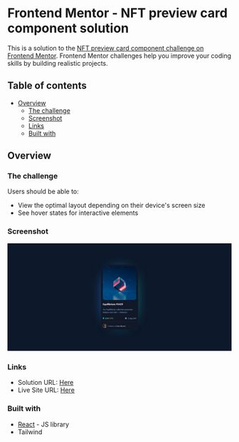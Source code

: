 # Frontend Mentor - NFT preview card component solution

This is a solution to the [NFT preview card component challenge on Frontend Mentor](https://www.frontendmentor.io/challenges/nft-preview-card-component-SbdUL_w0U). Frontend Mentor challenges help you improve your coding skills by building realistic projects. 

## Table of contents

- [Overview](#overview)
  - [The challenge](#the-challenge)
  - [Screenshot](#screenshot)
  - [Links](#links)
  - [Built with](#built-with)


## Overview

### The challenge

Users should be able to:

- View the optimal layout depending on their device's screen size
- See hover states for interactive elements

### Screenshot

![](./design/screenshot.png)


### Links

- Solution URL: [Here](https://github.com/keyule/Frontend-Mentor-NFT-Preview-Card)
- Live Site URL: [Here](https://keyule.github.io/Frontend-Mentor-NFT-Preview-Card/)


### Built with

- [React](https://reactjs.org/) - JS library
- Tailwind

